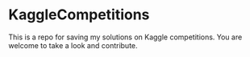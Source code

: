 # KaggleCompetitions
This is a repo for saving my solutions on Kaggle competitions. You are welcome to take a look and contribute.
